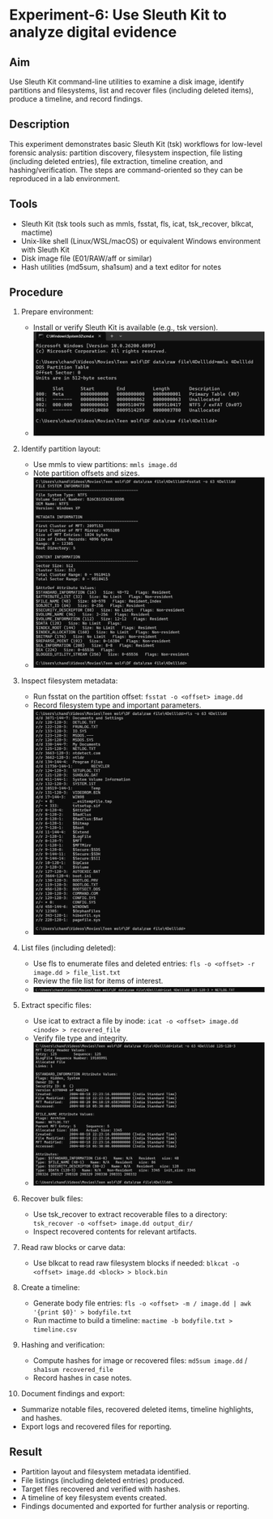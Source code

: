 # Experiment-6: Use Sleuth Kit to analyze digital evidence

## Aim
Use Sleuth Kit command-line utilities to examine a disk image, identify partitions and filesystems, list and recover files (including deleted items), produce a timeline, and record findings.

## Description
This experiment demonstrates basic Sleuth Kit (tsk) workflows for low-level forensic analysis: partition discovery, filesystem inspection, file listing (including deleted entries), file extraction, timeline creation, and hashing/verification. The steps are command-oriented so they can be reproduced in a lab environment.

## Tools
- Sleuth Kit (tsk tools such as mmls, fsstat, fls, icat, tsk_recover, blkcat, mactime)
- Unix-like shell (Linux/WSL/macOS) or equivalent Windows environment with Sleuth Kit
- Disk image file (E01/RAW/aff or similar)
- Hash utilities (md5sum, sha1sum) and a text editor for notes

## Procedure
1. Prepare environment:
   - Install or verify Sleuth Kit is available (e.g., tsk version).
   - ![alt text](<screenshot 6/Screenshot 2025-10-27 225847.png>)

2. Identify partition layout:
   - Use mmls to view partitions: `mmls image.dd`
   - Note partition offsets and sizes.
   - ![alt text](<screenshot 6/Screenshot 2025-10-27 230417.png>)

3. Inspect filesystem metadata:
   - Run fsstat on the partition offset: `fsstat -o <offset> image.dd`
   - Record filesystem type and important parameters.
   - ![alt text](<screenshot 6/Screenshot 2025-10-27 230521.png>)

4. List files (including deleted):
   - Use fls to enumerate files and deleted entries: `fls -o <offset> -r image.dd > file_list.txt`
   - Review the file list for items of interest.
   - ![alt text](<screenshot 6/Screenshot 2025-10-27 231247.png>)

5. Extract specific files:
   - Use icat to extract a file by inode: `icat -o <offset> image.dd <inode> > recovered_file`
   - Verify file type and integrity.
   - ![alt text](<screenshot 6/Screenshot 2025-10-27 231454.png>)

6. Recover bulk files:
   - Use tsk_recover to extract recoverable files to a directory: `tsk_recover -o <offset> image.dd output_dir/`
   - Inspect recovered contents for relevant artifacts.

7. Read raw blocks or carve data:
   - Use blkcat to read raw filesystem blocks if needed: `blkcat -o <offset> image.dd <block> > block.bin`

8. Create a timeline:
   - Generate body file entries: `fls -o <offset> -m / image.dd | awk '{print $0}' > bodyfile.txt`
   - Run mactime to build a timeline: `mactime -b bodyfile.txt > timeline.csv`

9. Hashing and verification:
   - Compute hashes for image or recovered files: `md5sum image.dd` / `sha1sum recovered_file`
   - Record hashes in case notes.

10. Document findings and export:
   - Summarize notable files, recovered deleted items, timeline highlights, and hashes.
   - Export logs and recovered files for reporting.


## Result
- Partition layout and filesystem metadata identified.
- File listings (including deleted entries) produced.
- Target files recovered and verified with hashes.
- A timeline of key filesystem events created.
- Findings documented and exported for further analysis or reporting.
